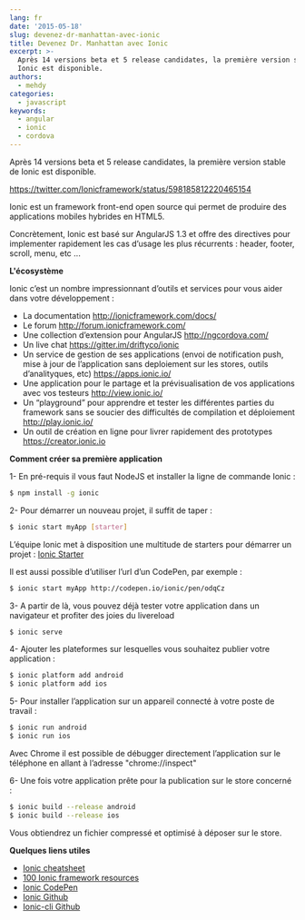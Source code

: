 ```yaml
---
lang: fr
date: '2015-05-18'
slug: devenez-dr-manhattan-avec-ionic
title: Devenez Dr. Manhattan avec Ionic
excerpt: >-
  Après 14 versions beta et 5 release candidates, la première version stable de
  Ionic est disponible.
authors:
  - mehdy
categories:
  - javascript
keywords:
  - angular
  - ionic
  - cordova
---
```


Après 14 versions beta et 5 release candidates, la première version stable de Ionic est disponible.

https://twitter.com/Ionicframework/status/598185812220465154

Ionic est un framework front-end  open source qui permet de produire des applications mobiles hybrides en HTML5.

Concrètement, Ionic est basé sur AngularJS 1.3 et offre des directives pour implementer rapidement les cas d’usage les plus récurrents : header, footer, scroll, menu, etc ...

**L'écosystème**

Ionic c’est un nombre impressionnant d’outils et services pour vous aider dans votre développement :

-   La documentation <http://ionicframework.com/docs/>
-   Le forum <http://forum.ionicframework.com/>
-   Une collection d’extension pour AngularJS <http://ngcordova.com/>
-   Un live chat <https://gitter.im/driftyco/ionic>
-   Un service de gestion de ses applications (envoi de notification push, mise à jour de l’application sans deploiement sur les stores, outils d’analityques, etc)  <https://apps.ionic.io/>
-   Une application pour le partage et la prévisualisation de vos applications avec vos testeurs <http://view.ionic.io/>
-   Un “playground” pour apprendre et tester les différentes parties du framework sans se soucier des difficultés de compilation et déploiement <http://play.ionic.io/>
-   Un outil de création en ligne pour livrer rapidement des prototypes <https://creator.ionic.io>

**Comment créer sa première application**

1- En pré-requis il vous faut NodeJS et installer la ligne de commande Ionic :

```sh
$ npm install -g ionic
```

2- Pour démarrer un nouveau projet, il suffit de taper :

```sh
$ ionic start myApp [starter]
```

L’équipe Ionic met à disposition une multitude de starters pour démarrer un projet : [Ionic Starter](https://github.com/driftyco?utf8=%E2%9C%93&query=starter)

Il est aussi possible d’utiliser l’url d’un CodePen, par exemple :

```sh
$ ionic start myApp http://codepen.io/ionic/pen/odqCz
```

3- A partir de là, vous pouvez déjà tester votre application dans un navigateur et profiter des joies du livereload

```sh
$ ionic serve
```

4- Ajouter les plateformes sur lesquelles vous souhaitez publier votre application :

```sh
$ ionic platform add android
$ ionic platform add ios
```

5- Pour installer l’application sur un appareil connecté à votre poste de travail :

```sh
$ ionic run android
$ ionic run ios
```

Avec Chrome il est possible de débugger directement l’application sur le téléphone en allant à l’adresse "chrome://inspect"

6- Une fois votre application prête pour la publication sur le store concerné :

```sh
$ ionic build --release android
$ ionic build --release ios
```

Vous obtiendrez un fichier compressé et optimisé à déposer sur le store.

**Quelques liens utiles**

- [Ionic cheatsheet](http://devdactic.com/wp-content/uploads/2015/02/ionic-cheatsheet.png)
- [100 Ionic framework resources](http://mcgivery.com/100-ionic-framework-resources/)
- [Ionic CodePen](http://codepen.io/ionic/)
- [Ionic Github](https://github.com/driftyco/ionic)
- [Ionic-cli Github](https://github.com/driftyco/ionic-cli)
